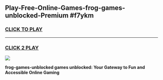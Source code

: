 
## Play-Free-Online-Games-frog-games-unblocked-Premium #f7ykm
<h3>
<a href="https://premium.freeplayer.one?title=frog-games-unblocked&ref=8M">CLICK TO PLAY</a></h3>
<hr>

<h3>
<a href="https://premium.freeplayer.one?title=frog-games-unblocked&ref=8M">CLICK 2 PLAY</a>
  
</h3>

<a href="https://premium.freeplayer.one?title=frog-games-unblocked&ref=8M"><img src="https://clearcache.store/games.png"></a>


**frog-games-unblocked games unblocked: Your Gateway to Fun and Accessible Online Gaming**

